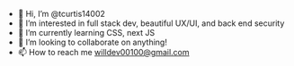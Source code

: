 - 👋 Hi, I’m @tcurtis14002
- 👀 I’m interested in full stack dev, beautiful UX/UI, and back end security
- 🌱 I’m currently learning CSS, next JS
- 💞️ I’m looking to collaborate on anything!
- 📫 How to reach me willdev00100@gmail.com

<!---
tcurtis14002/tcurtis14002 is a ✨ special ✨ repository because its `README.md` (this file) appears on your GitHub profile.
You can click the Preview link to take a look at your changes.
--->
